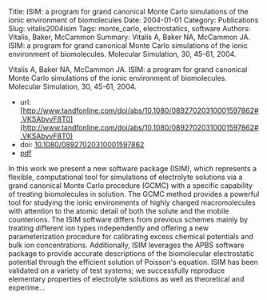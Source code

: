 Title: ISIM: a program for grand canonical Monte Carlo simulations of the ionic environment of biomolecules
Date: 2004-01-01
Category: Publications
Slug: vitalis2004isim
Tags: monte_carlo, electrostatics, software
Authors: Vitalis, Baker, McCammon
Summary: Vitalis A, Baker NA, McCammon JA. ISIM: a program for grand canonical Monte Carlo simulations of the ionic environment of biomolecules. Molecular Simulation, 30, 45-61, 2004. 

Vitalis A, Baker NA, McCammon JA. ISIM: a program for grand canonical Monte Carlo simulations of the ionic environment of biomolecules. Molecular Simulation, 30, 45-61, 2004. 

* url: [http://www.tandfonline.com/doi/abs/10.1080/08927020310001597862#.VKSAbyvF8T0](http://www.tandfonline.com/doi/abs/10.1080/08927020310001597862#.VKSAbyvF8T0)
* doi: [10.1080/08927020310001597862](10.1080/08927020310001597862)
* [pdf](http://sobolevnrm.github.io/papers/vitalis2004isim.pdf)

In this work we present a new software package (ISIM), which represents a flexible, computational tool for simulations of electrolyte solutions via a grand canonical Monte Carlo procedure (GCMC) with a specific capability of treating biomolecules in solution. The GCMC method provides a powerful tool for studying the ionic environments of highly charged macromolecules with attention to the atomic detail of both the solute and the mobile counterions. The ISIM software differs from previous schemes mainly by treating different ion types independently and offering a new parameterization procedure for calibrating excess chemical potentials and bulk ion concentrations. Additionally, ISIM leverages the APBS software package to provide accurate descriptions of the biomolecular electrostatic potential through the efficient solution of Poisson's equation. ISIM has been validated on a variety of test systems; we successfully reproduce elementary properties of electrolyte solutions as well as theoretical and experime...
